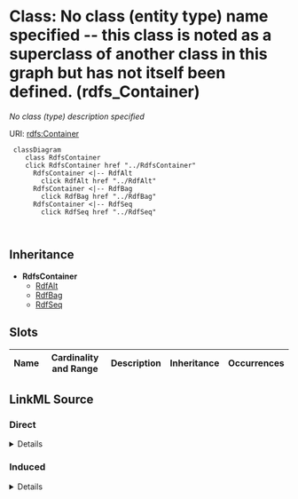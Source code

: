 

# Class: No class (entity type) name specified -- this class is noted as a superclass of another class in this graph but has not itself been defined. (rdfs_Container)


_No class (type) description specified_







URI: [rdfs:Container](http://www.w3.org/2000/01/rdf-schema#Container)






```mermaid
 classDiagram
    class RdfsContainer
    click RdfsContainer href "../RdfsContainer"
      RdfsContainer <|-- RdfAlt
        click RdfAlt href "../RdfAlt"
      RdfsContainer <|-- RdfBag
        click RdfBag href "../RdfBag"
      RdfsContainer <|-- RdfSeq
        click RdfSeq href "../RdfSeq"
      
      
```





## Inheritance
* **RdfsContainer**
    * [RdfAlt](../classes/RdfAlt.md)
    * [RdfBag](../classes/RdfBag.md)
    * [RdfSeq](../classes/RdfSeq.md)



## Slots

| Name | Cardinality and Range | Description | Inheritance | Occurrences |
| ---  | --- | --- | --- | --- |














## LinkML Source

<!-- TODO: investigate https://stackoverflow.com/questions/37606292/how-to-create-tabbed-code-blocks-in-mkdocs-or-sphinx -->

### Direct

<details>

```yaml
name: rdfs_Container
conforms_to: No schema conformance document specified
description: No class (type) description specified
title: No class (entity type) name specified -- this class is noted as a superclass
  of another class in this graph but has not itself been defined.
from_schema: sawgraph-kg
rank: 1000
class_uri: rdfs:Container

```
</details>

### Induced

<details>

```yaml
name: rdfs_Container
conforms_to: No schema conformance document specified
description: No class (type) description specified
title: No class (entity type) name specified -- this class is noted as a superclass
  of another class in this graph but has not itself been defined.
from_schema: sawgraph-kg
rank: 1000
class_uri: rdfs:Container

```
</details>